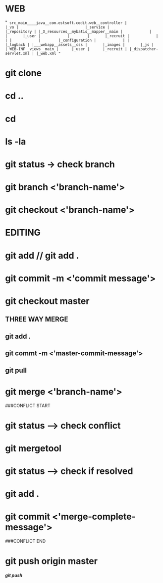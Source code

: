 # WEB
"`
src_main____java__com.estsoft.codit.web__controller
        |                              |_vo
        |                              |_service
        |                              |_repository
        |
        |_X_resources__mybatis__mapper__main
        |            |        |       |_user
        |            |        |       |_recruit
        |            |        |
        |            |        |_configuration
        |            |
        |            |_logback
        |
        |___webapp__assets__css
                  |       |_images
                  |       |_js
                  |
                  |_WEB-INF__views__main
                           |      |_user
                           |      |_recruit
                           |
                           |_dispatcher-servlet.xml
                           |
                           |_web.xml
"`

# git clone <remote repo name> <dir name>

# cd ..
# cd <dir name>

# ls -la 

# git status -> check branch

# git branch <'branch-name'>

# git checkout <'branch-name'>

# EDITING

# git add <file name>  //   git add .

# git commit -m <'commit message'>

# git checkout master


## THREE WAY MERGE
## git add .
## git commt -m <'master-commit-message'>
## git pull


# git merge <'branch-name'>

###CONFLICT START

# git status  --> check conflict

# git mergetool

# git status  --> check if resolved

# git add .

# git commit <'merge-complete-message'>

###CONFLICT END


# git push origin master

##### git push <remote repo alias> <branch name>
